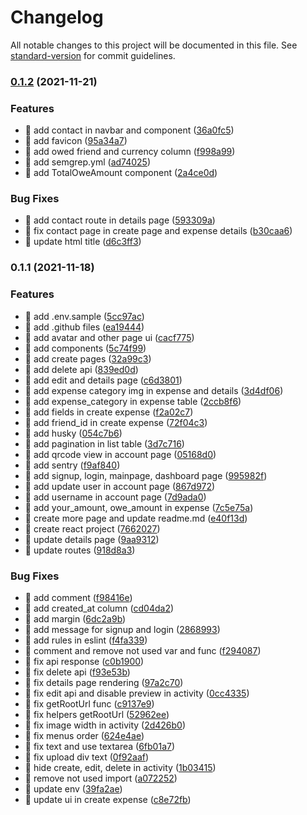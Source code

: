 # Changelog

All notable changes to this project will be documented in this file. See [standard-version](https://github.com/conventional-changelog/standard-version) for commit guidelines.

### [0.1.2](https://github.com/yeukfei02/divisionly-web/compare/v0.1.1...v0.1.2) (2021-11-21)


### Features

* 🎸 add contact in navbar and component ([36a0fc5](https://github.com/yeukfei02/divisionly-web/commit/36a0fc506648dba042c48792aff899ae2fe8e131))
* 🎸 add favicon ([95a34a7](https://github.com/yeukfei02/divisionly-web/commit/95a34a7d3f56e9b72c49d57d1afab8047e46c426))
* 🎸 add owed friend and currency column ([f998a99](https://github.com/yeukfei02/divisionly-web/commit/f998a993663f9613b3405bb0f6aab027f3c5def7))
* 🎸 add semgrep.yml ([ad74025](https://github.com/yeukfei02/divisionly-web/commit/ad74025fea066dc5c4d8c3cb44738d01f5d97101))
* 🎸 add TotalOweAmount component ([2a4ce0d](https://github.com/yeukfei02/divisionly-web/commit/2a4ce0d53d5916d3f0287c3385c85f444df7c1da))


### Bug Fixes

* 🐛 add contact route in details page ([593309a](https://github.com/yeukfei02/divisionly-web/commit/593309ab2d4cabfeb19837f69b80e032504f4ca9))
* 🐛 fix contact page in create page and expense details ([b30caa6](https://github.com/yeukfei02/divisionly-web/commit/b30caa657b0a4f0cc877bf7b76959a352f67d31c))
* 🐛 update html title ([d6c3ff3](https://github.com/yeukfei02/divisionly-web/commit/d6c3ff33a476478aff94ecdda8697e4f3ec25f9f))

### 0.1.1 (2021-11-18)


### Features

* 🎸 add .env.sample ([5cc97ac](https://github.com/yeukfei02/divisionly-web/commit/5cc97ace5a8b4228bd2959eef762e9a903fa934c))
* 🎸 add .github files ([ea19444](https://github.com/yeukfei02/divisionly-web/commit/ea19444a0b91ca14d9989b6e7de4972ee35c80d5))
* 🎸 add avatar and other page ui ([cacf775](https://github.com/yeukfei02/divisionly-web/commit/cacf775139864c483d644a06447b68ab68a5c299))
* 🎸 add components ([5c74f99](https://github.com/yeukfei02/divisionly-web/commit/5c74f99bcae6b98b5242da7c0f23626d1344e92c))
* 🎸 add create pages ([32a99c3](https://github.com/yeukfei02/divisionly-web/commit/32a99c3bf53540bd72905aeabc74bf63429eb748))
* 🎸 add delete api ([839ed0d](https://github.com/yeukfei02/divisionly-web/commit/839ed0daf0e387191d356aca9c7afd1bf21829ab))
* 🎸 add edit and details page ([c6d3801](https://github.com/yeukfei02/divisionly-web/commit/c6d38012717b3592c3dc5bb367974fdbfe724812))
* 🎸 add expense category img in expense and details ([3d4df06](https://github.com/yeukfei02/divisionly-web/commit/3d4df061d258269bd32f5fc6e86a749c819fe75d))
* 🎸 add expense_category in expense table ([2ccb8f6](https://github.com/yeukfei02/divisionly-web/commit/2ccb8f610f3e8ca5c6c1351edfa6ead5e98fa3c6))
* 🎸 add fields in create expense ([f2a02c7](https://github.com/yeukfei02/divisionly-web/commit/f2a02c7f767b4dabd7df4f6ff11847030348dfaf))
* 🎸 add friend_id in create expense ([72f04c3](https://github.com/yeukfei02/divisionly-web/commit/72f04c359c4ebcd00631f581415172cc7b8e752f))
* 🎸 add husky ([054c7b6](https://github.com/yeukfei02/divisionly-web/commit/054c7b6604dc17a24f9398570e21e6e6eacbb28b))
* 🎸 add pagination in list table ([3d7c716](https://github.com/yeukfei02/divisionly-web/commit/3d7c716c178e4e9c9047381933d7de9309e4a8ee))
* 🎸 add qrcode view in account page ([05168d0](https://github.com/yeukfei02/divisionly-web/commit/05168d043846309d69db307aa9811057ca8316e7))
* 🎸 add sentry ([f9af840](https://github.com/yeukfei02/divisionly-web/commit/f9af840eb0eaa8ab9bed4b6ab6425b179b130de9))
* 🎸 add signup, login, mainpage, dashboard page ([995982f](https://github.com/yeukfei02/divisionly-web/commit/995982f4b31e201fd6e46524a97671239773a69a))
* 🎸 add update user in account page ([867d972](https://github.com/yeukfei02/divisionly-web/commit/867d972f88ba8e6e1df273e3972b0eb2bf9c9c4d))
* 🎸 add username in account page ([7d9ada0](https://github.com/yeukfei02/divisionly-web/commit/7d9ada04dacd3e3eaffef73dc717b7d1458ad171))
* 🎸 add your_amount, owe_amount in expense ([7c5e75a](https://github.com/yeukfei02/divisionly-web/commit/7c5e75acfdce313e5c3b2736104d0263869b22f6))
* 🎸 create more page and update readme.md ([e40f13d](https://github.com/yeukfei02/divisionly-web/commit/e40f13d42977d0acf713b58e7e6425a8ed4ed199))
* 🎸 create react project ([7662027](https://github.com/yeukfei02/divisionly-web/commit/76620278aca4dc4efceea7c8c3c1f9a6afb27398))
* 🎸 update details page ([9aa9312](https://github.com/yeukfei02/divisionly-web/commit/9aa93127d51f699d367b236ed67da6205d9da694))
* 🎸 update routes ([918d8a3](https://github.com/yeukfei02/divisionly-web/commit/918d8a370fe58521a6e2d39df640b69cce3f3c45))


### Bug Fixes

* 🐛 add comment ([f98416e](https://github.com/yeukfei02/divisionly-web/commit/f98416e31b58f06459b79672627ce90cf2d23631))
* 🐛 add created_at column ([cd04da2](https://github.com/yeukfei02/divisionly-web/commit/cd04da269b95d48b2cc561c587e2481c95b6bef7))
* 🐛 add margin ([6dc2a9b](https://github.com/yeukfei02/divisionly-web/commit/6dc2a9b6286fe28d81c34929c1a8b5e67bad1029))
* 🐛 add message for signup and login ([2868993](https://github.com/yeukfei02/divisionly-web/commit/2868993012a114f1be21879a3bd6f68f53089f0d))
* 🐛 add rules in eslint ([f4fa339](https://github.com/yeukfei02/divisionly-web/commit/f4fa3393d58a13b41a889679a25d6bdc9bc0583d))
* 🐛 comment and remove not used var and func ([f294087](https://github.com/yeukfei02/divisionly-web/commit/f2940876cf4ba05ad60cdbd071eabadc3c3d8e33))
* 🐛 fix api response ([c0b1900](https://github.com/yeukfei02/divisionly-web/commit/c0b19004941eef98cf2d75e2b256359468bacb4b))
* 🐛 fix delete api ([f93e53b](https://github.com/yeukfei02/divisionly-web/commit/f93e53b89c25076f22081b57f9e0fe4db6d77bf5))
* 🐛 fix details page rendering ([97a2c70](https://github.com/yeukfei02/divisionly-web/commit/97a2c7096e59db353743f34b78c741aa963e0761))
* 🐛 fix edit api and disable preview in activity ([0cc4335](https://github.com/yeukfei02/divisionly-web/commit/0cc4335d3e6c191dc2d44efbb02967af3f0aaa37))
* 🐛 fix getRootUrl func ([c9137e9](https://github.com/yeukfei02/divisionly-web/commit/c9137e93c416398c5c80d6325e8fb175a66d5ca2))
* 🐛 fix helpers getRootUrl ([52962ee](https://github.com/yeukfei02/divisionly-web/commit/52962eee37800d363bd880ae4239a172a707c0df))
* 🐛 fix image width in activity ([2d426b0](https://github.com/yeukfei02/divisionly-web/commit/2d426b0818144204b6449c5bfdc0e3cc5e75fa3b))
* 🐛 fix menus order ([624e4ae](https://github.com/yeukfei02/divisionly-web/commit/624e4ae13555d698128714760bd36b6fdf82de38))
* 🐛 fix text and use textarea ([6fb01a7](https://github.com/yeukfei02/divisionly-web/commit/6fb01a78e8006d1128ab920ff41978e9779b37ce))
* 🐛 fix upload div text ([0f92aaf](https://github.com/yeukfei02/divisionly-web/commit/0f92aaf59d6e0764ee19fbf208d67401ba72010d))
* 🐛 hide create, edit, delete in activity ([1b03415](https://github.com/yeukfei02/divisionly-web/commit/1b03415103fc892f4728c5d55308315a28f31122))
* 🐛 remove not used import ([a072252](https://github.com/yeukfei02/divisionly-web/commit/a072252d7f398b19b62a59cd1abeaab0fed00f73))
* 🐛 update env ([39fa2ae](https://github.com/yeukfei02/divisionly-web/commit/39fa2aea0847083b903353dc3c77f8cf090e553c))
* 🐛 update ui in create expense ([c8e72fb](https://github.com/yeukfei02/divisionly-web/commit/c8e72fb5aa1d300f5ceed2547112e1f30616e023))
